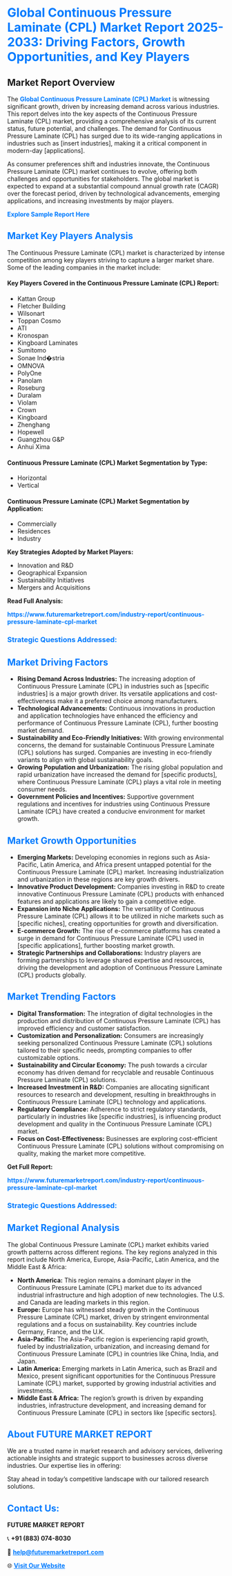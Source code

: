 <h1 style="color: #007BFF;">Global Continuous Pressure Laminate (CPL) Market Report 2025-2033: Driving Factors, Growth Opportunities, and Key Players</h1>

<section id="overview">
<h2>Market Report Overview</h2>
<p>The <a href="https://www.futuremarketreport.com/industry-report/continuous-pressure-laminate-cpl-market" style="color: #007BFF; text-decoration: none;"><strong>Global Continuous Pressure Laminate (CPL) Market</strong></a> is witnessing significant growth, driven by increasing demand across various industries. This report delves into the key aspects of the Continuous Pressure Laminate (CPL) market, providing a comprehensive analysis of its current status, future potential, and challenges. The demand for Continuous Pressure Laminate (CPL) has surged due to its wide-ranging applications in industries such as [insert industries], making it a critical component in modern-day [applications].</p>
<p>As consumer preferences shift and industries innovate, the Continuous Pressure Laminate (CPL) market continues to evolve, offering both challenges and opportunities for stakeholders. The global market is expected to expand at a substantial compound annual growth rate (CAGR) over the forecast period, driven by technological advancements, emerging applications, and increasing investments by major players.</p>
</section>

<section id="overview">
<p><a href="https://www.futuremarketreport.com/request-sample/reportId=60453" style="color: #007BFF; text-decoration: none;"><strong>Explore Sample Report Here</strong></a></p>
</section>

<section id="key-players">
<h2 style="color: #007BFF;">Market Key Players Analysis</h2>
<p>The Continuous Pressure Laminate (CPL) market is characterized by intense competition among key players striving to capture a larger market share. Some of the leading companies in the market include:</p>
<h4>Key Players Covered in the Continuous Pressure Laminate (CPL) Report:</h4>
<ul><li>Kattan Group</li><li>Fletcher Building</li><li>Wilsonart</li><li>Toppan Cosmo</li><li>ATI</li><li>Kronospan</li><li>Kingboard Laminates</li><li>Sumitomo</li><li>Sonae Ind�stria</li><li>OMNOVA</li><li>PolyOne</li><li>Panolam</li><li>Roseburg</li><li>Duralam</li><li>Violam</li><li>Crown</li><li>Kingboard</li><li>Zhenghang</li><li>Hopewell</li><li>Guangzhou G&amp;P</li><li>Anhui Xima</li></ul>
<h4>Continuous Pressure Laminate (CPL) Market Segmentation by Type:</h4>
<ul><li>Horizontal</li><li>Vertical</li></ul>

<h4>Continuous Pressure Laminate (CPL) Market Segmentation by Application:</h4>
<ul><li>Commercially</li><li>Residences</li><li>Industry</li></ul>
<p><strong>Key Strategies Adopted by Market Players:</strong></p>
<ul>
<li>Innovation and R&D</li>
<li>Geographical Expansion</li>
<li>Sustainability Initiatives</li>
<li>Mergers and Acquisitions</li>
</ul>
</section>

<section>
<p><strong>Read Full Analysis: </strong></p><a href="https://www.futuremarketreport.com/industry-report/continuous-pressure-laminate-cpl-market" style="color: #007BFF; text-decoration: none;"><strong>https://www.futuremarketreport.com/industry-report/continuous-pressure-laminate-cpl-market</strong></a>
<h3 style="color: #007BFF;">Strategic Questions Addressed:</h3>
</section>

<section id="driving-factors">
<h2 style="color: #007BFF;">Market Driving Factors</h2>
<ul>
<li><strong>Rising Demand Across Industries:</strong> The increasing adoption of Continuous Pressure Laminate (CPL) in industries such as [specific industries] is a major growth driver. Its versatile applications and cost-effectiveness make it a preferred choice among manufacturers.</li>
<li><strong>Technological Advancements:</strong> Continuous innovations in production and application technologies have enhanced the efficiency and performance of Continuous Pressure Laminate (CPL), further boosting market demand.</li>
<li><strong>Sustainability and Eco-Friendly Initiatives:</strong> With growing environmental concerns, the demand for sustainable Continuous Pressure Laminate (CPL) solutions has surged. Companies are investing in eco-friendly variants to align with global sustainability goals.</li>
<li><strong>Growing Population and Urbanization:</strong> The rising global population and rapid urbanization have increased the demand for [specific products], where Continuous Pressure Laminate (CPL) plays a vital role in meeting consumer needs.</li>
<li><strong>Government Policies and Incentives:</strong> Supportive government regulations and incentives for industries using Continuous Pressure Laminate (CPL) have created a conducive environment for market growth.</li>
</ul>
</section>

<section id="growth-opportunities">
<h2 style="color: #007BFF;">Market Growth Opportunities</h2>
<ul>
<li><strong>Emerging Markets:</strong> Developing economies in regions such as Asia-Pacific, Latin America, and Africa present untapped potential for the Continuous Pressure Laminate (CPL) market. Increasing industrialization and urbanization in these regions are key growth drivers.</li>
<li><strong>Innovative Product Development:</strong> Companies investing in R&D to create innovative Continuous Pressure Laminate (CPL) products with enhanced features and applications are likely to gain a competitive edge.</li>
<li><strong>Expansion into Niche Applications:</strong> The versatility of Continuous Pressure Laminate (CPL) allows it to be utilized in niche markets such as [specific niches], creating opportunities for growth and diversification.</li>
<li><strong>E-commerce Growth:</strong> The rise of e-commerce platforms has created a surge in demand for Continuous Pressure Laminate (CPL) used in [specific applications], further boosting market growth.</li>
<li><strong>Strategic Partnerships and Collaborations:</strong> Industry players are forming partnerships to leverage shared expertise and resources, driving the development and adoption of Continuous Pressure Laminate (CPL) products globally.</li>
</ul>
</section>

<section id="trending-factors">
<h2 style="color: #007BFF;">Market Trending Factors</h2>
<ul>
<li><strong>Digital Transformation:</strong> The integration of digital technologies in the production and distribution of Continuous Pressure Laminate (CPL) has improved efficiency and customer satisfaction.</li>
<li><strong>Customization and Personalization:</strong> Consumers are increasingly seeking personalized Continuous Pressure Laminate (CPL) solutions tailored to their specific needs, prompting companies to offer customizable options.</li>
<li><strong>Sustainability and Circular Economy:</strong> The push towards a circular economy has driven demand for recyclable and reusable Continuous Pressure Laminate (CPL) solutions.</li>
<li><strong>Increased Investment in R&D:</strong> Companies are allocating significant resources to research and development, resulting in breakthroughs in Continuous Pressure Laminate (CPL) technology and applications.</li>
<li><strong>Regulatory Compliance:</strong> Adherence to strict regulatory standards, particularly in industries like [specific industries], is influencing product development and quality in the Continuous Pressure Laminate (CPL) market.</li>
<li><strong>Focus on Cost-Effectiveness:</strong> Businesses are exploring cost-efficient Continuous Pressure Laminate (CPL) solutions without compromising on quality, making the market more competitive.</li>
</ul>
</section>

<section>
<p><strong>Get Full Report: </strong></p><a href="https://www.futuremarketreport.com/industry-report/continuous-pressure-laminate-cpl-market" style="color: #007BFF; text-decoration: none;"><strong>https://www.futuremarketreport.com/industry-report/continuous-pressure-laminate-cpl-market</strong></a>
<h3 style="color: #007BFF;">Strategic Questions Addressed:</h3>
</section>


<section id="regional-analysis">
<h2 style="color: #007BFF;">Market Regional Analysis</h2>
<p>The global Continuous Pressure Laminate (CPL) market exhibits varied growth patterns across different regions. The key regions analyzed in this report include North America, Europe, Asia-Pacific, Latin America, and the Middle East & Africa:</p>
<ul>
<li><strong>North America:</strong> This region remains a dominant player in the Continuous Pressure Laminate (CPL) market due to its advanced industrial infrastructure and high adoption of new technologies. The U.S. and Canada are leading markets in this region.</li>
<li><strong>Europe:</strong> Europe has witnessed steady growth in the Continuous Pressure Laminate (CPL) market, driven by stringent environmental regulations and a focus on sustainability. Key countries include Germany, France, and the U.K.</li>
<li><strong>Asia-Pacific:</strong> The Asia-Pacific region is experiencing rapid growth, fueled by industrialization, urbanization, and increasing demand for Continuous Pressure Laminate (CPL) in countries like China, India, and Japan.</li>
<li><strong>Latin America:</strong> Emerging markets in Latin America, such as Brazil and Mexico, present significant opportunities for the Continuous Pressure Laminate (CPL) market, supported by growing industrial activities and investments.</li>
<li><strong>Middle East & Africa:</strong> The region’s growth is driven by expanding industries, infrastructure development, and increasing demand for Continuous Pressure Laminate (CPL) in sectors like [specific sectors].</li>
</ul>
</section>

<footer>
<h2 style="color: #007BFF;">About FUTURE MARKET REPORT</h2>
<p>We are a trusted name in market research and advisory services, delivering actionable insights and strategic support to businesses across diverse industries. Our expertise lies in offering:</p>

<p>Stay ahead in today’s competitive landscape with our tailored research solutions.</p>

<h2 style="color: #007BFF;">Contact Us:</h2>
<p><strong>FUTURE MARKET REPORT</strong></p>
<p>📞 <strong>+91 (883) 074-8030</strong></p>
<p>📧 <strong><a href="mailto:help@futuremarketreport.com" style="color: #007BFF;">help@futuremarketreport.com</a></strong></p>
<p>🌐 <strong><a href="https://www.futuremarketreport.com/" style="color: #007BFF;">Visit Our Website</a></strong></p>
</footer>